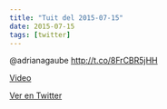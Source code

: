 ```yaml
---
title: "Tuit del 2015-07-15"
date: 2015-07-15
tags: [twitter]
---
```


@adrianagaube http://t.co/8FrCBR5jHH

[Video](/assets/videos/621391959526109184--lvF8co5Qvow9MHX.mp4)

[Ver en Twitter](https://twitter.com/i/web/status/621391959526109184)
